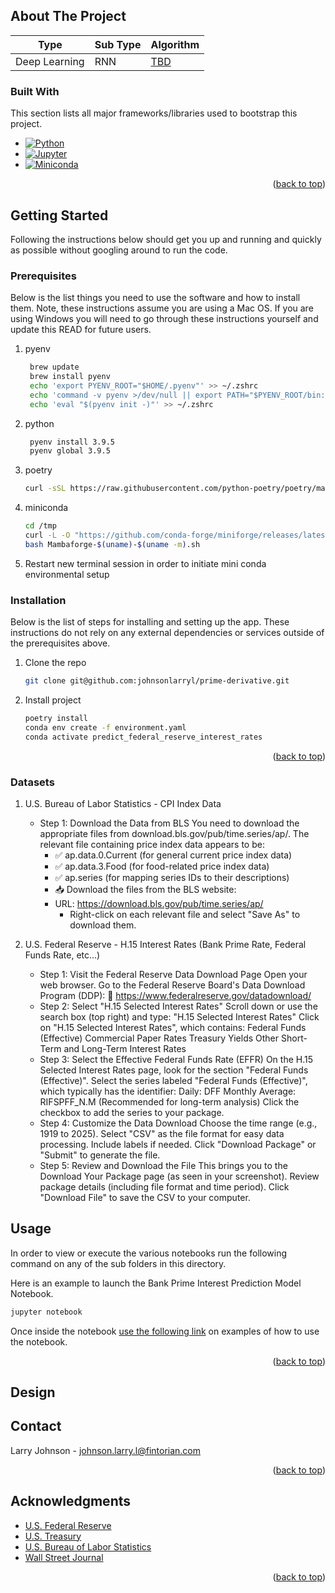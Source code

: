 <!-- ABOUT THE PROJECT -->
## About The Project


| Type               | Sub Type     | Algorithm                                          |
|--------------------|--------------|----------------------------------------------------|
| Deep Learning | RNN   | [TBD](prime_derivative/) |

### Built With

This section lists all major frameworks/libraries used to bootstrap this project.

* [![Python][Python.org]][Python-url]
* [![Jupyter][Jupyter.org]][Jupyter-url]
* [![Miniconda][Miniconda.com]][Miniconda-url]

<p align="right">(<a href="#readme-top">back to top</a>)</p>

<!-- GETTING STARTED -->
## Getting Started

Following the instructions below should get you up and running and quickly as possible without googling around to run the code.
### Prerequisites

Below is the list things you need to use the software and how to install them.  Note, these instructions assume you are using a Mac OS.  If you are using Windows you will need to go through these instructions yourself and update this READ for future users.

1. pyenv
   ```sh
    brew update
    brew install pyenv
    echo 'export PYENV_ROOT="$HOME/.pyenv"' >> ~/.zshrc
    echo 'command -v pyenv >/dev/null || export PATH="$PYENV_ROOT/bin:$PATH"' >> ~/.zshrc
    echo 'eval "$(pyenv init -)"' >> ~/.zshrc
   ```
2. python
   ```sh
    pyenv install 3.9.5   
    pyenv global 3.9.5 
   ```
   
3. poetry
   ```sh
   curl -sSL https://raw.githubusercontent.com/python-poetry/poetry/master/get-poetry.py | python -
   ```
   
4. miniconda
   ```sh
   cd /tmp
   curl -L -O "https://github.com/conda-forge/miniforge/releases/latest/download/Mambaforge-$(uname)-$(uname -m).sh"
   bash Mambaforge-$(uname)-$(uname -m).sh
   ```

4. Restart new terminal session in order to initiate mini conda environmental setup

### Installation

Below is the list of steps for installing and setting up the app. These instructions do not rely on any external dependencies or services outside of the prerequisites above.

1. Clone the repo
   ```sh
   git clone git@github.com:johnsonlarryl/prime-derivative.git
   ```
2. Install project
   ```sh
   poetry install
   conda env create -f environment.yaml
   conda activate predict_federal_reserve_interest_rates
   ```

<p align="right">(<a href="#readme-top">back to top</a>)</p>

### Datasets
1. U.S. Bureau of Labor Statistics - CPI Index Data
   - Step 1: Download the Data from BLS
   You need to download the appropriate files from download.bls.gov/pub/time.series/ap/. The relevant file containing price index data appears to be:
      - ✅ ap.data.0.Current (for general current price index data)
      - ✅ ap.data.3.Food (for food-related price index data)
      - ✅ ap.series (for mapping series IDs to their descriptions)
      - 📥 Download the files from the BLS website:
      - URL: https://download.bls.gov/pub/time.series/ap/
        - Right-click on each relevant file and select "Save As" to download them.


2. U.S. Federal Reserve - H.15 Interest Rates (Bank Prime Rate, Federal Funds Rate, etc...)
   - Step 1: Visit the Federal Reserve Data Download Page
   Open your web browser.
   Go to the Federal Reserve Board's Data Download Program (DDP):
   🔗 https://www.federalreserve.gov/datadownload/
   - Step 2: Select "H.15 Selected Interest Rates"
   Scroll down or use the search box (top right) and type:
   "H.15 Selected Interest Rates"
   Click on "H.15 Selected Interest Rates", which contains:
   Federal Funds (Effective)
   Commercial Paper Rates
   Treasury Yields
   Other Short-Term and Long-Term Interest Rates
   - Step 3: Select the Effective Federal Funds Rate (EFFR)
   On the H.15 Selected Interest Rates page, look for the section "Federal Funds (Effective)".
   Select the series labeled "Federal Funds (Effective)", which typically has the identifier:
   Daily: DFF
   Monthly Average: RIFSPFF_N.M (Recommended for long-term analysis)
   Click the checkbox to add the series to your package.
   - Step 4: Customize the Data Download
   Choose the time range (e.g., 1919 to 2025).
   Select "CSV" as the file format for easy data processing.
   Include labels if needed.
   Click "Download Package" or "Submit" to generate the file.
   - Step 5: Review and Download the File
   This brings you to the Download Your Package page (as seen in your screenshot).
   Review package details (including file format and time period).
   Click "Download File" to save the CSV to your computer.

<!-- USAGE EXAMPLES -->
## Usage

In order to view or execute the various notebooks run the following command on any of the sub folders in this directory.

Here is an example to launch the Bank Prime Interest Prediction Model Notebook.

```sh
jupyter notebook
```

Once inside the notebook [use the following link](https://jupyter-notebook.readthedocs.io/en/stable/examples/Notebook/Running%20Code.html) on examples of how to use the notebook.


   
<p align="right">(<a href="#readme-top">back to top</a>)</p>

<!-- DESIGN -->
## Design


<!-- CONTACT -->
## Contact

Larry Johnson - johnson.larry.l@fintorian.com

<p align="right">(<a href="#readme-top">back to top</a>)</p>

<!-- ACKNOWLEDGMENTS -->
## Acknowledgments

* [U.S. Federal Reserve](https://www.federalreserve.gov/datadownload/)
* [U.S. Treasury](https://home.treasury.gov/interest-rates-data-csv-archive)
* [U.S. Bureau of Labor Statistics](https://download.bls.gov/pub/time.series/ap/)
* [Wall Street Journal](https://www.wsj.com/market-data/quotes/index/SPX/historical-prices)

<p align="right">(<a href="#readme-top">back to top</a>)</p>

<!-- MARKDOWN LINKS & IMAGES -->
<!-- https://www.markdownguide.org/basic-syntax/#reference-style-links -->
[Jupyter-url]:https://jupyter.org
[Jupyter.org]:https://img.shields.io/badge/Jupyter-F37626.svg?&style=for-the-badge&logo=Jupyter&logoColor=white
[Python-url]:https://python.org
[Python.org]:https://img.shields.io/badge/Python-3776AB?style=for-the-badge&logo=python&logoColor=white
[Miniconda-url]:https://docs.conda.io/
[Miniconda.com]:https://img.shields.io/badge/conda-342B029.svg?&style=for-the-badge&logo=anaconda&logoColor=white
